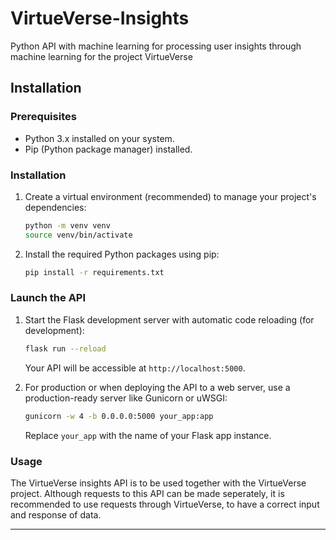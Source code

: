 # VirtueVerse-Insights

Python API with machine learning for processing user insights through machine learning for the project VirtueVerse

## Installation

### Prerequisites

- Python 3.x installed on your system.
- Pip (Python package manager) installed.

### Installation

1. Create a virtual environment (recommended) to manage your project's dependencies:

   ```bash
   python -m venv venv
   source venv/bin/activate
   ```

2. Install the required Python packages using pip:

   ```bash
   pip install -r requirements.txt
   ```

### Launch the API

1. Start the Flask development server with automatic code reloading (for development):

   ```bash
   flask run --reload
   ```

   Your API will be accessible at `http://localhost:5000`.

2. For production or when deploying the API to a web server, use a production-ready server like Gunicorn or uWSGI:

   ```bash
   gunicorn -w 4 -b 0.0.0.0:5000 your_app:app
   ```

   Replace `your_app` with the name of your Flask app instance.

### Usage

The VirtueVerse insights API is to be used together with the VirtueVerse project. Although requests to this API can be made seperately, it is recommended to use requests through VirtueVerse, to have a correct input and response of data.

---
